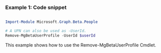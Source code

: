### Example 1: Code snippet

```powershell

Import-Module Microsoft.Graph.Beta.People

# A UPN can also be used as -UserId.
Remove-MgBetaUserProfile -UserId $userId

```
This example shows how to use the Remove-MgBetaUserProfile Cmdlet.

